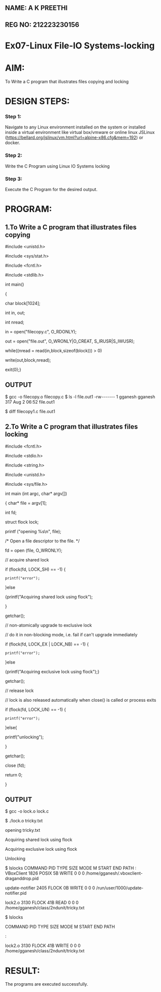 ## NAME: A K PREETHI
## REG NO: 212223230156
# Ex07-Linux File-IO Systems-locking

# AIM:
To Write a C program that illustrates files copying and locking

# DESIGN STEPS:

### Step 1:

Navigate to any Linux environment installed on the system or installed inside a virtual environment like virtual box/vmware or online linux JSLinux (https://bellard.org/jslinux/vm.html?url=alpine-x86.cfg&mem=192) or docker.

### Step 2:

Write the C Program using Linux IO Systems locking

### Step 3:

Execute the C Program for the desired output. 

# PROGRAM:

## 1.To Write a C program that illustrates files copying 
#include <unistd.h>

#include <sys/stat.h>

#include <fcntl.h>

#include <stdlib.h>

int main()

{

char block[1024];

int in, out;

int nread;

in = open("filecopy.c", O_RDONLY);

out = open("file.out", O_WRONLY|O_CREAT, S_IRUSR|S_IWUSR);

while((nread = read(in,block,sizeof(block))) > 0)

write(out,block,nread);

exit(0);}

## OUTPUT
$ gcc -o filecopy.o filecopy.c
$ ls -l file.out1 
-rw------- 1 gganesh gganesh 317 Aug  2 06:52 file.out1

$ diff filecopy1.c file.out1




## 2.To Write a C program that illustrates files locking

#include <fcntl.h>

#include <stdio.h>

#include <string.h>

#include <unistd.h>

#include <sys/file.h>

int main (int argc, char* argv[])

{ char* file = argv[1];

 int fd;
 
 struct flock lock;
 
 printf ("opening %s\n", file);
 
 /* Open a file descriptor to the file. */
 
 fd = open (file, O_WRONLY);
 
// acquire shared lock

if (flock(fd, LOCK_SH) == -1) {

    printf("error");
    
}else

{printf("Acquiring shared lock using flock");

}

getchar();

// non-atomically upgrade to exclusive lock

// do it in non-blocking mode, i.e. fail if can't upgrade immediately

if (flock(fd, LOCK_EX | LOCK_NB) == -1) {

    printf("error");
    
}else

{printf("Acquiring exclusive lock using flock");}

getchar();

// release lock

// lock is also released automatically when close() is called or process exits

if (flock(fd, LOCK_UN) == -1) {

    printf("error");
    
}else{

printf("unlocking");

}

getchar();

close (fd);

return 0;

}

## OUTPUT
$ gcc -o lock.o lock.c

$ ./lock.o tricky.txt 

opening tricky.txt

Acquiring shared lock using flock

Acquiring exclusive lock using flock

Unlocking

$ lslocks 
COMMAND           PID  TYPE SIZE MODE  M START END PATH
:
VBoxClient       1826 POSIX   5B WRITE 0     0  0 /home/gganesh/.vboxclient-draganddrop.pid

update-notifier  2405 FLOCK   0B WRITE 0     0   0 /run/user/1000/update-notifier.pid

lock2.o          3130 FLOCK  41B READ  0     0   0 /home/gganesh/class/2ndunit/tricky.txt

$ lslocks 

COMMAND           PID  TYPE SIZE MODE  M START END PATH

:

lock2.o          3130 FLOCK  41B WRITE 0     0   0 /home/gganesh/class/2ndunit/tricky.txt




# RESULT:
The programs are executed successfully.









